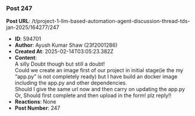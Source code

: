 ### Post 247
**Post URL**: /t/project-1-llm-based-automation-agent-discussion-thread-tds-jan-2025/164277/247
- **ID**: 594701
- **Author**: Ayush Kumar Shaw  (23f2001286)
- **Created At**: 2025-02-14T03:05:23.382Z
- **Content**:  
  A silly Doubt though but still a doubt!<br>
Could we create an image first of our project in initial stage(ie the my “app.py” is not completely ready) but I have build an docker image including the app.py and other dependencies.<br>
Should I give the same url now and then carry on updating the app.py<br>
Or, Should first complete and then upload in the form!
plz reply!!
- **Reactions**: None
- **Post Number**: 247

